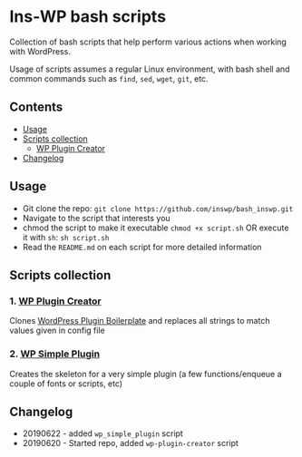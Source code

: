 # Ins-WP bash scripts

Collection of bash scripts that help perform various actions when working with WordPress.

Usage of scripts assumes a regular Linux environment, with bash shell and common commands such as `find`, `sed`, `wget`, `git`, etc.

## Contents

+ [Usage](#usage)
+ [Scripts collection](#scripts-collection)
  - [WP Plugin Creator](#1-wp-plugin-creator)
+ [Changelog](#changelog)

## Usage

- Git clone the repo: `git clone https://github.com/inswp/bash_inswp.git`
- Navigate to the script that interests you
- chmod the script to make it executable `chmod +x script.sh` OR execute it with `sh`: `sh script.sh`
- Read the `README.md` on each script for more detailed information

## Scripts collection

### 1. [WP Plugin Creator](https://github.com/inswp/bash_inswp/tree/master/wp_plugin_creator)

Clones [WordPress Plugin Boilerplate](https://github.com/DevinVinson/WordPress-Plugin-Boilerplate) and replaces all strings to match values given in config file

### 2. [WP Simple Plugin](https://github.com/inswp/bash_inswp/tree/master/wp_simple_plugin)

Creates the skeleton for a very simple plugin (a few functions/enqueue a couple of fonts or scripts, etc)

## Changelog

+ 20190622 - added `wp_simple_plugin` script
+ 20190620 - Started repo, added `wp-plugin-creator` script
